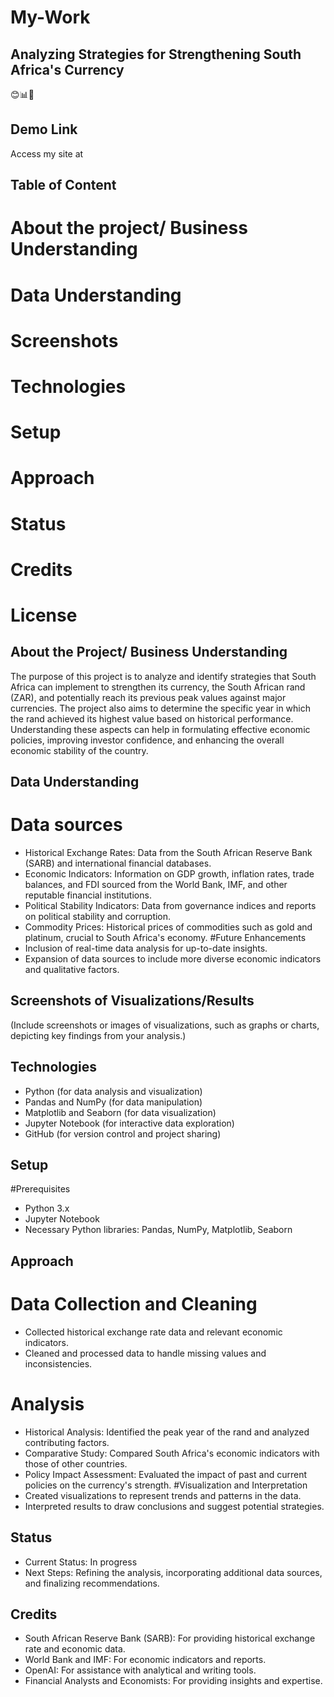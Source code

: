 # My-Work
## Analyzing Strategies for Strengthening South Africa's Currency
😊📊🚀

## Demo Link
Access my site at 

## Table of Content

# About the project/ Business Understanding
# Data Understanding
# Screenshots
# Technologies
# Setup
# Approach
# Status
# Credits
# License

## About the Project/ Business Understanding
The purpose of this project is to analyze and identify strategies that South Africa can implement to strengthen its currency, the South African rand (ZAR), and potentially reach its previous peak values against major currencies. 
The project also aims to determine the specific year in which the rand achieved its highest value based on historical performance. 
Understanding these aspects can help in formulating effective economic policies, improving investor confidence, and enhancing the overall economic stability of the country.

## Data Understanding
# Data sources
- Historical Exchange Rates: Data from the South African Reserve Bank (SARB) and international financial databases.
- Economic Indicators: Information on GDP growth, inflation rates, trade balances, and FDI sourced from the World Bank, IMF, and other reputable financial institutions.
- Political Stability Indicators: Data from governance indices and reports on political stability and corruption.
- Commodity Prices: Historical prices of commodities such as gold and platinum, crucial to South Africa's economy.
#Future Enhancements
- Inclusion of real-time data analysis for up-to-date insights.
- Expansion of data sources to include more diverse economic indicators and qualitative factors.

## Screenshots of Visualizations/Results
(Include screenshots or images of visualizations, such as graphs or charts, depicting key findings from your analysis.)

## Technologies
- Python (for data analysis and visualization)
- Pandas and NumPy (for data manipulation)
- Matplotlib and Seaborn (for data visualization)
- Jupyter Notebook (for interactive data exploration)
- GitHub (for version control and project sharing)

## Setup
#Prerequisites
- Python 3.x
- Jupyter Notebook
- Necessary Python libraries: Pandas, NumPy, Matplotlib, Seaborn

## Approach
# Data Collection and Cleaning
- Collected historical exchange rate data and relevant economic indicators.
- Cleaned and processed data to handle missing values and inconsistencies.
# Analysis
- Historical Analysis: Identified the peak year of the rand and analyzed contributing factors.
- Comparative Study: Compared South Africa's economic indicators with those of other countries.
- Policy Impact Assessment: Evaluated the impact of past and current policies on the currency's strength.
#Visualization and Interpretation
- Created visualizations to represent trends and patterns in the data.
- Interpreted results to draw conclusions and suggest potential strategies.

## Status
- Current Status: In progress
- Next Steps: Refining the analysis, incorporating additional data sources, and finalizing recommendations.
  
## Credits
- South African Reserve Bank (SARB): For providing historical exchange rate and economic data.
- World Bank and IMF: For economic indicators and reports.
- OpenAI: For assistance with analytical and writing tools.
- Financial Analysts and Economists: For providing insights and expertise.
